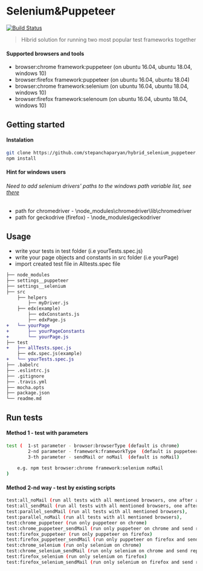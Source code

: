 # Selenium&Puppeteer

[![Build Status](https://travis-ci.org/stepanchaparyan/hybrid_selenium_puppeteer.svg?branch=master)](https://travis-ci.org/stepanchaparyan/hybrid_selenium_puppeteer)

> Hibrid solution for running two most popular test frameworks together

#### Supported browsers and tools
* browser:chrome framework:puppeteer (on ubuntu 16.04, ubuntu 18.04, windows 10)
* browser:firefox framework:puppeteer (on ubuntu 16.04, ubuntu 18.04)
* browser:chrome framework:selenium (on ubuntu 16.04, ubuntu 18.04, windows 10)
* browser:firefox framework:selenoum  (on ubuntu 16.04, ubuntu 18.04, windows 10)

## Getting started
#### Instalation
```sh
git clone https://github.com/stepanchaparyan/hybrid_selenium_puppeteer.git
npm install
```

#### Hint for windows users
###### Need to add selenium drivers' paths to the windows path variable list, see  [there](https://docs.alfresco.com/4.2/tasks/fot-addpath.html)
* path for chromedriver - \node_modules\chromedriver\lib\chromedriver
* path for geckodrive (firefox) - \node_modules\geckodriver
## Usage
* write your tests in test folder (i.e yourTests.spec.js)
* write your page objects and constants in src folder (i.e yourPage)
* import created test file in Alltests.spec file

```diff
├── node_modules
├── settings__puppeteer
├── settings__selenium
├── src
    ├── helpers
        ├── myDriver.js
    ├── edx(example)
        ├── edxConstants.js
        ├── edxPage.js
+   └── yourPage
+       ├── yourPageConstants
+       └── yourPage.js
├── test
+   ├── allTests.spec.js
    ├── edx.spec.js(example)
+   └── yourTests.spec.js
├── .babelrc
├── .eslintrc.js
├── .gitignore
├── .travis.yml
├── mocha.opts
├── package.json
└── readme.md
```

## Run tests
#### Method 1 - test with parameters
```sh
test (  1-st parameter - browser:browserType (default is chrome)
        2-nd parameter - framework:frameworkType  (default is puppeteer) 
        3-th parameter - sendMail or noMail  (default is noMail)
        
    e.g. npm test browser:chrome framework:selenium noMail
)

```
#### Method 2-nd way - test by existing scripts
```sh
test:all_noMail (run all tests with all mentioned browsers, one after another, without sending report mail)
test:all_sendMail (run all tests with all mentioned browsers, one after another, with sending report mail)
test:parallel_sendMail (run all tests with all mentioned browsers),
test:parallel_noMail (run all tests with all mentioned browsers), 
test:chrome_puppeteer (run only puppeteer on chrome)
test:chrome_puppeteer_sendMail (run only puppeteer on chrome and send report mail)
test:firefox_puppeteer (run only puppeteer on firefox)
test:firefox_puppeteer_sendMail (run only puppeteer on firefox and send report mail) 
test:chrome_selenium (run only selenium on chrome)
test:chrome_selenium_sendMail (run only selenium on chrome and send report mail)
test:firefox_selenium (run only selenium on firefox)
test:firefox_selenium_sendMail (run only selenium on firefox and send report mail)
```